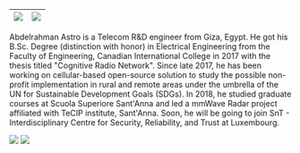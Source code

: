 
| [![](https://github.com/astro7x/astro7x/blob/master/img/git0.gif)](https://github.com/astro7x/astro7x/blob/master/img/git0.gif)  | [![](https://github.com/astro7x/astro7x/blob/master/img/git1.gif)](https://github.com/astro7x/astro7x/blob/master/img/git1.gif) 
|:---:|:---:|

Abdelrahman Astro is a Telecom R&D engineer from Giza, Egypt. He got his B.Sc. Degree (distinction with honor) in Electrical Engineering from the Faculty of Engineering, Canadian International College in 2017 with the thesis titled "Cognitive Radio Network". Since late 2017, he has been working on cellular-based open-source solution to study the possible non-profit implementation in rural and remote areas under the umbrella of the UN for Sustainable Development Goals (SDGs). In 2018, he studied graduate courses at Scuola Superiore Sant'Anna and led a mmWave Radar project affiliated with TeCIP institute, Sant'Anna. Soon, he will be going to join  SnT - Interdisciplinary Centre for Security, Reliability, and Trust at Luxembourg.

[![](https://img.shields.io/badge/astro-v3.0-black)](https://bridgeit.tech/astro)
[![](https://img.shields.io/badge/bridgeit.tech-web-blue)](https://bridgeit.tech)
